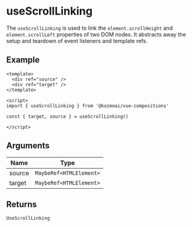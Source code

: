 # useScrollLinking
The `useScrollLinking` is used to link the `element.scrollHeight` and `element.scrollLeft` properties of two DOM nodes. It abstracts away the setup and teardown of event listeners and template refs.

## Example
```vue
<template>
  <div ref="source" />
  <div ref="target" />
</template>

<script>
import { useScrollLinking } from '@kozmoai/vue-compositions'

const { target, source } = useScrollLinking()

</script>
```

## Arguments
| Name     | Type                        |
|----------|-----------------------------|
| source | `MaybeRef<HTMLElement>` |
| target | `MaybeRef<HTMLElement>` |

## Returns
`UseScrollLinking`
